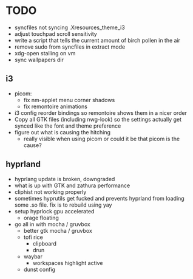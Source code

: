 # TODO
- syncfiles not syncing .Xresources_theme_i3
- adjust touchpad scroll sensitivity
- write a script that tells the current amount of birch pollen in the air
- remove sudo from syncfiles in extract mode
- xdg-open stalling on vm
- sync wallpapers dir

## i3
- picom:
  * fix nm-applet menu corner shadows
  * fix remontoire animations
- i3 config reorder bindings so remontoire shows them in a nicer order
- Copy all GTK files (including nwg-look) so the settings actually get synced like the font and theme preference
- figure out what is causing the hitching
  * really visible when using picom or could it be that picom is the cause?

## hyprland
- hyprlang update is broken, downgraded
- what is up with GTK and zathura performance 
- cliphist not working properly
- sometimes hyprutils get fucked and prevents hyprland from loading some .so file. fix is to rebuild using yay
- setup hyprlock gpu accelerated
  - orage floating
- go all in with mocha / gruvbox
  - better gtk mocha / gruvbox
  - tofi rice
    - clipboard
    - drun
  - waybar
    - workspaces highlight active
  - dunst config

